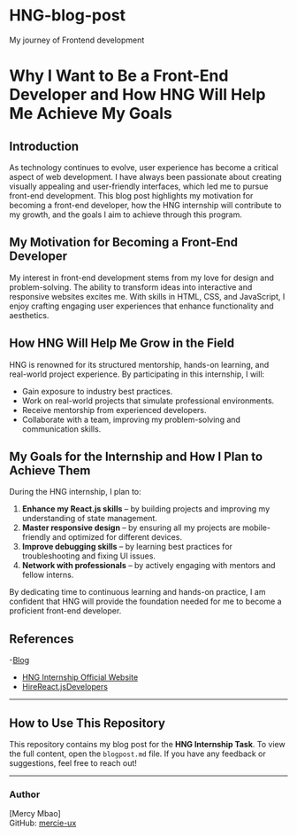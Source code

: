 # HNG-blog-post

My journey of Frontend development
# Why I Want to Be a Front-End Developer and How HNG Will Help Me Achieve My Goals  

## Introduction  
As technology continues to evolve, user experience has become a critical aspect of web development. I have always been passionate about creating visually appealing and user-friendly interfaces, which led me to pursue front-end development. This blog post highlights my motivation for becoming a front-end developer, how the HNG internship will contribute to my growth, and the goals I aim to achieve through this program.  

## My Motivation for Becoming a Front-End Developer  
My interest in front-end development stems from my love for design and problem-solving. The ability to transform ideas into interactive and responsive websites excites me. With skills in HTML, CSS, and JavaScript, I enjoy crafting engaging user experiences that enhance functionality and aesthetics.  

## How HNG Will Help Me Grow in the Field  
HNG is renowned for its structured mentorship, hands-on learning, and real-world project experience. By participating in this internship, I will:  
- Gain exposure to industry best practices.  
- Work on real-world projects that simulate professional environments.  
- Receive mentorship from experienced developers.  
- Collaborate with a team, improving my problem-solving and communication skills.  

## My Goals for the Internship and How I Plan to Achieve Them  
During the HNG internship, I plan to:  
1. **Enhance my React.js skills** – by building projects and improving my understanding of state management.  
2. **Master responsive design** – by ensuring all my projects are mobile-friendly and optimized for different devices.  
3. **Improve debugging skills** – by learning best practices for troubleshooting and fixing UI issues.  
4. **Network with professionals** – by actively engaging with mentors and fellow interns.  

By dedicating time to continuous learning and hands-on practice, I am confident that HNG will provide the foundation needed for me to become a proficient front-end developer.  

## References  
-[Blog]()
- [HNG Internship Official Website](https://hng.tech)   
- [HireReact.jsDevelopers](https://hng.tech/hire/reactjs-developers)
---

## How to Use This Repository  
This repository contains my blog post for the **HNG Internship Task**. To view the full content, open the `blogpost.md` file. If you have any feedback or suggestions, feel free to reach out!  

---

### Author  
[Mercy Mbao]  
GitHub: [mercie-ux](https://github.com/mercie-ux)  
 

